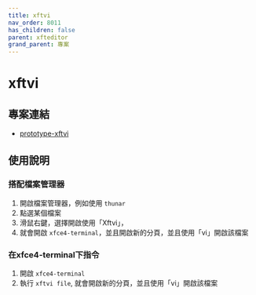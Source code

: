 ```yaml
---
title: xftvi
nav_order: 8011
has_children: false
parent: xfteditor
grand_parent: 專案
---
```


# xftvi


## 專案連結

* [prototype-xftvi](https://github.com/samwhelp/tool-xfteditor/tree/gh-pages/_demo/project/xfteditor/prototype/xftvi)


## 使用說明

### 搭配檔案管理器

1. 開啟檔案管理器，例如使用 `thunar`
2. 點選某個檔案
3. 滑鼠右鍵，選擇開啟使用「Xftvi」，
4. 就會開啟 `xfce4-terminal`，並且開啟新的分頁，並且使用「vi」開啟該檔案

### 在xfce4-terminal下指令

1. 開啟 `xfce4-terminal`
2. 執行 `xftvi file`, 就會開啟新的分頁，並且使用「vi」開啟該檔案
